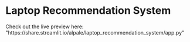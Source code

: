 # Laptop Recommendation System
<p>Check out the live preview here: "https://share.streamlit.io/alpale/laptop_recommendation_system/app.py"
